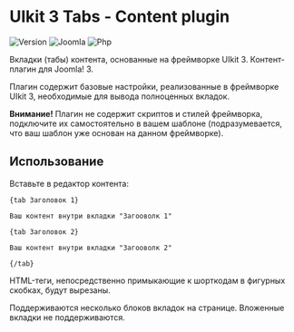 # UIkit 3 Tabs - Content plugin

![Version](https://img.shields.io/badge/VERSION-1.1.1-0366d6.svg?style=for-the-badge)
![Joomla](https://img.shields.io/badge/joomla-3.7+-1A3867.svg?style=for-the-badge)
![Php](https://img.shields.io/badge/php-5.6+-8892BF.svg?style=for-the-badge)

Вкладки (табы) контента, основанные на фреймворке UIkit 3. Контент-плагин для Joomla! 3.

Плагин содержит базовые настройки, реализованные в фреймворке UIkit 3, необходимые для вывода полноценных вкладок.

**Внимание!** Плагин не содержит скриптов и стилей фреймворка, подключите их самостоятельно в вашем шаблоне (подразумевается, что ваш шаблон уже основан на данном фреймворке).

## Использование

Вставьте в редактор контента:

```text
{tab Заголовок 1}

Ваш контент внутри вкладки "Загооволк 1"

{tab Заголовок 2}

Ваш контент внутри вкладки "Загооволк 2"

{/tab}
```

HTML-теги, непосредственно примыкающие к шорткодам в фигурных скобках, будут вырезаны.

Поддерживаются несколько блоков вкладок на странице. Вложенные вкладки не поддерживаются.
